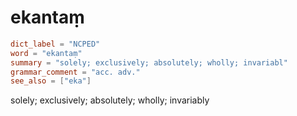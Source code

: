 # ekantaṃ

``` toml
dict_label = "NCPED"
word = "ekantaṃ"
summary = "solely; exclusively; absolutely; wholly; invariabl"
grammar_comment = "acc. adv."
see_also = ["eka"]
```

solely; exclusively; absolutely; wholly; invariably

